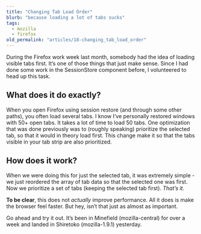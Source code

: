 ```yaml
---
title: "Changing Tab Load Order"
blurb: "because loading a lot of tabs sucks"
tags:
  - mozilla
  - firefox
old_permalink: "articles/18-changing_tab_load_order"
---
```


During the Firefox work week last month, somebody had the idea of loading visible tabs first. It’s one of those things that just make sense. Since I had done some work in the SessionStore component before, I volunteered to head up this task.

## What does it do exactly?

When you open Firefox using session restore (and through some other paths), you often load several tabs. I know I’ve personally restored windows with 50+ open tabs. It takes a lot of time to load 50 tabs. One optimization that was done previously was to (roughly speaking) prioritize the selected tab, so that it would in theory load first. This change make it so that the tabs visible in your tab strip are also prioritized.

## How does it work?

When we were doing this for just the selected tab, it was extremely simple - we just reordered the array of tab data so that the selected one was first. Now we prioritize a set of tabs (keeping the selected tab first). *That’s it.*

**To be clear**, this does not *actually* improve performance. All it does is make the browser feel faster. But hey, isn’t that just as almost as important.

Go ahead and try it out. It’s been in Minefield (mozilla-central) for over a week and landed in Shiretoko (mozilla-1.9.1) yesterday.
